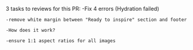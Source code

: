 3 tasks to reviews for this PR:
    -Fix 4 errors (Hydration failed)
    
    -remove white margin between "Ready to inspire" section and footer
    
    -How does it work?
    
    -ensure 1:1 aspect ratios for all images 
    
